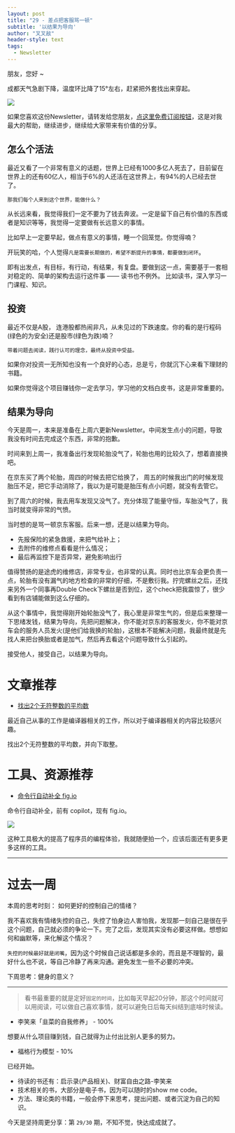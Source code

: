 ```yaml
---
layout: post
title: "29 - 差点把客服骂一顿"
subtitle: '以结果为导向'
author: "叉叉敌"
header-style: text
tags:
  - Newsletter
---
```


朋友，您好 ~

成都天气急剧下降，温度环比降了15°左右，赶紧把外套找出来穿起。

![](https://gitee.com/chasays/mdPic/raw/master/uPic/20220321230636.png)

如果您喜欢这份Newsletter，请转发给您朋友，[点这里免费订阅按钮](https://chasays.zhubai.love/)，这是对我最大的帮助，继续进步，继续给大家带来有价值的分享。


## 怎么个活法

最近又看了一个非常有意义的话题，世界上已经有1000多亿人死去了，目前留在世界上的还有60亿人，相当于6%的人还活在这世界上，有94%的人已经去世了。

`那我们每个人来到这个世界，能做什么？`

从长远来看，我觉得我们一定不要为了钱去奔波。一定是留下自己有价值的东西或者是知识等等，我觉得一定要做有长远意义的事情。

比如早上一定要早起，做点有意义的事情，睡一个回笼觉。你觉得喃？


开玩笑的哈，个人觉得`凡是需要长期做的，希望不断提升的事情，都要做到闭环`。

即有出发点，有目标，有行动，有结果，有复盘。要做到这一点，需要基于一套相对稳定的、简单的架构去运行这件事 —— 读书也不例外。 比如读书，深入学习一门课程、知识。

## 投资

最近不仅是A股， 连港股都热闹非凡，从未见过的下跌速度。你的看的是行程码(绿色的为安全)还是股市(绿色为跌)喃？

`带着问题去阅读，践行认可的理念，最终从投资中受益。`

如果你对投资一无所知也没有一个良好的心态，总是亏，你就沉下心来看下理财的书籍。

如果你觉得这个项目赚钱你一定去学习，学习他的文档白皮书，这是非常重要的。

## 结果为导向

今天是周一，本来是准备在上周六更新Newsletter。中间发生点小的问题，导致我没有时间去完成这个东西，非常的抱歉。


时间来到上周一，我准备出行发现轮胎没气了，轮胎也用的比较久了，想着直接换吧。

在京东买了两个轮胎，周四的时候去把它给换了， 周五的时候我出门的时候发现胎压不足，把它手动消除了，我以为是可能是胎压有点小问题，就没有去管它。

到了周六的时候，我去用车发现又没气了。充分体现了能量守恒，车胎没气了，我当时就变得非常的气愤。

当时想的是骂一顿京东客服。后来一想，还是以结果为导向。

- 先报保险的紧急救援，来把气给补上；
- 去附件的维修点看看是什么情况；
- 最后再监控下是否异常，避免影响出行

值得赞扬的是途虎的维修店，非常专业，也非常的认真。同时也比京车会更负责一点，轮胎有没有漏气的地方检查的非常的仔细，不是敷衍我。拧完螺丝之后，还找来另外一个同事再Double Check下螺丝是否到位，这个check把我震惊了，很少看到有店铺能做到这么仔细的。

从这个事情中，我觉得刚开始轮胎没气了，我心里是非常生气的，但是后来整理一下思绪发钱，结果为导向，先把问题解决，你不能对京东的客服发火，你不能对京车会的服务人员发火(是他们给我换的轮胎)，这根本不能解决问题，我最终就是先找人来把台换胎或者是加气，然后再去看这个问题导致什么引起的。

接受他人，接受自己，以结果为导向。






# 文章推荐


- [找出2个无符整数的平均数](https://devblogs.microsoft.com/oldnewthing/20220207-00/?p=106223)

最近自己从事的工作是编译器相关的工作，所以对于编译器相关的内容比较感兴趣。

找出2个无符整数的平均数，并向下取整。


# 工具、资源推荐


- [命令行自动补全 fig.io](https://github.com/withfig/autocomplete)

命令行自动补全，前有 copilot，现有 fig.io。

![](https://gitee.com/chasays/mdPic/raw/master/uPic/20220321230752.png)

这种工具极大的提高了程序员的编程体验，我就随便拍一个，应该后面还有更多更多这样的工具。

---

# 过去一周

本周的思考时刻： 如何更好的控制自己的情绪？


我不喜欢我有情绪失控的自己，失控了怕身边人害怕我，发现那一刻自己是很在乎这个问题，自己就必须的争论一下。完了之后，发现其实没有必要这样做。想想如何和幽默等，来化解这个情况？

`失控的时候最好就是闭嘴`，因为这个时候自己说话都是多余的，而且是不理智的，最好什么也不说，等自己冷静了再来沟通。避免发生一些不必要的冲突。

下周思考：健身的意义？


---

> 看书最重要的就是定好`固定的时间`，比如每天早起20分钟，那这个时间就可以用阅读，可以做自己喜欢事情，就可以避免日后每天纠结到底啥时候读。

- 李笑来「韭菜的自我修养」 - 100%


想要从什么项目赚到钱，自己就得为止付出比别人更多的努力。


- 福格行为模型 - 10%

已经开始。

- 待读的书还有：启示录(产品相关)、财富自由之路-李笑来
- 技术相关的书，大部分是电子书，因为可以随时的show me code。
- 方法、理论类的书籍，一般会停下来思考，提出问题、或者沉淀为自己的知识。


今天是坚持周更分享：第 `29/30` 期，不知不觉，快达成成就了。

